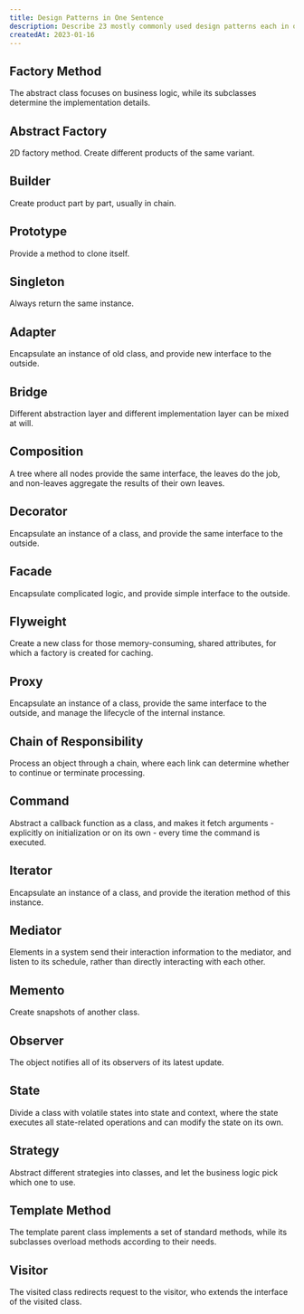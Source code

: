 ```yaml
---
title: Design Patterns in One Sentence
description: Describe 23 mostly commonly used design patterns each in one sentence.
createdAt: 2023-01-16
---
```


## Factory Method

The abstract class focuses on business logic, while its subclasses determine the implementation details.

## Abstract Factory

2D factory method. Create different products of the same variant.

## Builder

Create product part by part, usually in chain.

## Prototype

Provide a method to clone itself.

## Singleton

Always return the same instance.

## Adapter

Encapsulate an instance of old class, and provide new interface to the outside.

## Bridge

Different abstraction layer and different implementation layer can be mixed at will.

## Composition

A tree where all nodes provide the same interface, the leaves do the job, and non-leaves aggregate the results of their own leaves.

## Decorator

Encapsulate an instance of a class, and provide the same interface to the outside.

## Facade

Encapsulate complicated logic, and provide simple interface to the outside.

## Flyweight

Create a new class for those memory-consuming, shared attributes, for which a factory is created for caching.

## Proxy

Encapsulate an instance of a class, provide the same interface to the outside, and manage the lifecycle of the internal instance.

## Chain of Responsibility

Process an object through a chain, where each link can determine whether to continue or terminate processing.

## Command

Abstract a callback function as a class, and makes it fetch arguments - explicitly on initialization or on its own - every time the command is executed.

## Iterator

Encapsulate an instance of a class, and provide the iteration method of this instance.

## Mediator

Elements in a system send their interaction information to the mediator, and listen to its schedule, rather than directly interacting with each other.

## Memento

Create snapshots of another class.

## Observer

The object notifies all of its observers of its latest update.

## State

Divide a class with volatile states into state and context, where the state executes all state-related operations and can modify the state on its own.

## Strategy

Abstract different strategies into classes, and let the business logic pick which one to use.

## Template Method

The template parent class implements a set of standard methods, while its subclasses overload methods according to their needs.

## Visitor

The visited class redirects request to the visitor, who extends the interface of the visited class.
